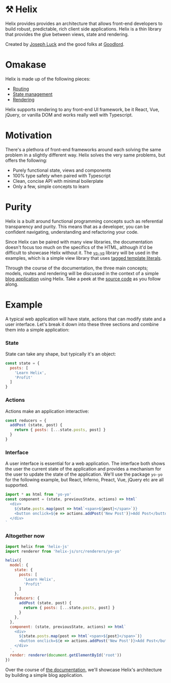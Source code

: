 # ⚒ Helix

Helix provides provides an architecture that allows front-end developers to build robust, predictable, rich client side applications. Helix is a thin library that provides the glue between views, state and rendering.

Created by [Joseph Luck](http://www.josephluck.co.uk/) and the good folks at [Goodlord](http://www.goodlord.co).

# Omakase

Helix is made up of the following pieces:

- [Routing](https://josephluck.gitbooks.io/helix/Views/)
- [State management](https://josephluck.gitbooks.io/helix/Models/)
- [Rendering](https://josephluck.gitbooks.io/helix/Rendering/Rendering.html)

Helix supports rendering to any front-end UI framework, be it React, Vue, jQuery, or vanilla DOM and works really well with Typescript.

# Motivation

There's a plethora of front-end frameworks around each solving the same problem in a slightly different way. Helix solves the very same problems, but offers the following:

- Purely functional state, views and components
- 100% type safety when paired with Typescript
- Clean, concise API with minimal boilerplate
- Only a few, simple concepts to learn

# Purity

Helix is a built around functional programming concepts such as referential transparency and purity. This means that as a developer, you can be confident navigating, understanding and refactoring your code.

Since Helix can be paired with many view libraries, the documentation doesn't focus too much on the specifics of the HTML, although it'd be difficult to showcase Helix without it. The [`yo-yo`](https://github.com/maxogden/yo-yo) library will be used in the examples, which is a simple view library that uses [tagged template literals](https://developer.mozilla.org/en-US/docs/Web/JavaScript/Reference/Template_literals).

Through the course of the documentation, the three main concepts; models, routes and rendering will be discussed in the context of a simple [blog application](http://helix-blog.surge.sh) using Helix. Take a peek at the [source code](http://github.com/josephluck/helix/tree/master/examples/blog) as you follow along.

# Example

A typical web application will have state, actions that can modify state and a user interface. Let's break it down into these three sections and combine them into a simple application:

### State

State can take any shape, but typically it's an object:

```javascript
const state = {
  posts: [
    'Learn Helix',
    'Profit'
  ]
}
```

### Actions

Actions make an application interactive: 

```javascript
const reducers = {
  addPost (state, post) {
    return { posts: [...state.posts, post] }
  }
}
```

### Interface

A user interface is essential for a web application. The interface both shows the user the current state of the application and provides a mechanism for the user to update the state of the application. We'll use the package `yo-yo` for the following example, but React, Inferno, Preact, Vue, jQuery etc are all supported.

```javascript
import * as html from 'yo-yo'
const component = (state, previousState, actions) => html`
  <div>
    ${state.posts.map(post => html`<span>${post}</span>`)}
    <button onclick=${e => actions.addPost('New Post')}>Add Post</button>
  </div>
`
```

### Altogether now

```javascript
import helix from 'helix-js'
import renderer from 'helix-js/src/renderers/yo-yo'

helix({
  model: {
    state: {
      posts: [
        'Learn Helix',
        'Profit'
      ]
    },
    reducers: {
      addPost (state, post) {
        return { posts: [...state.posts, post] }
      }
    },
  },
  component: (state, previousState, actions) => html`
    <div>
      ${state.posts.map(post => html`<span>${post}</span>`)}
      <button onclick=${e => actions.addPost('New Post')}>Add Post</button>
    </div>
  `,
  render: renderer(document.getElementById('root'))
})
```

Over the course of [the documentation](https://josephluck.gitbooks.io/helix), we'll showcase Helix's architecture by building a simple blog application.